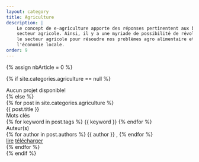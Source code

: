 ```yaml
---
layout: category
title: Agriculture
description: |
    Le concept de e-agriculture apporte des réponses pertinentent aux besoins du 
    secteur agricole. Ainsi, il y a une myriade de possibilité de révolutionner 
    le secteur agricole pour résoudre nos problèmes agro alimentaire et bouster 
    l'économie locale.
order: 9
---
```


{% assign nbArticle = 0 %}

{% if site.categories.agriculture == null %}
<div class="row"> Aucun projet disponible! </div>
{% else %}
<div class="row">
{% for post in site.categories.agriculture %}
<div class="col m6 s12">
<div class="card white">
<div class="card-content grey-text text-darken-2">
<span class="card-title"> {{ post.title }} </span>
<div class="row">
<div class="project-h">Mots clés</div> 
<div>
<!-- keywords -->
{% for keyword in post.tags %}
<span class="keyword"> {{ keyword }} </span>
{% endfor %}
</div>
<div class="project-h">Auteur(s)</div>
<div>
<!-- authors name -->
{% for author in post.authors %}
<span class="author"> {{ author }} </span>, 
{% endfor %}
</div>
</div>
<div class="card-action">
<a href="#" class="grey-text darken-3">lire</a>
<a href="/downloads/{{ post.download }}" class="grey-text darken-3">télécharger</a>
</div>
</div>                    
</div>
</div>
    {% endfor %}
</div>
{% endif %}


